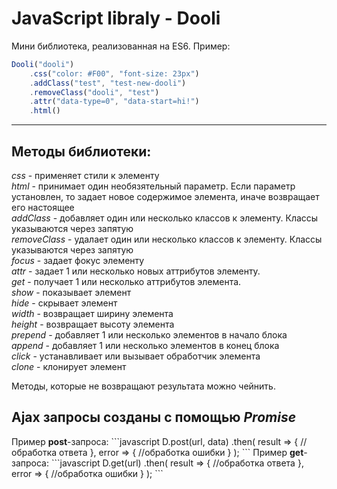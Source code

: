 JavaScript libraly - Dooli
====================

Мини библиотека, реализованная на ES6.
Пример: 
```javascript
Dooli("dooli")
    .css("color: #F00", "font-size: 23px")
    .addClass("test", "test-new-dooli")
    .removeClass("dooli", "test")
    .attr("data-type=0", "data-start=hi!")
    .html()
```
__________
<h2>Методы библиотеки:</h2>
<i>css</i> - применяет стили к элементу <br/>
<i>html</i> - принимает один необязятельный параметр. Если параметр установлен, то задает новое содержимое элемента, иначе возвращает его настоящее<br/>
<i>addClass</i> - добавляет один или несколько классов к элементу. Классы указываются через запятую<br/>
<i>removeClass</i> - удалает один или несколько классов к элементу. Классы указываются через запятую<br/>
<i>focus</i> - задает фокус элементу<br/>
<i>attr</i> - задает 1 или несколько новых аттрибутов элементу.  <br/>
<i>get</i> - получает 1 или несколько аттрибутов элемента. <br/>
<i>show</i> - показывает элемент<br/>
<i>hide</i> - скрывает элемент<br/>
<i>width</i> - возвращает ширину элемента<br/>
<i>height</i> - возвращает высоту элемента<br/>
<i>prepend</i> - добавляет 1 или несколько элементов в начало блока<br/>
<i>append</i> - добавляет 1 или несколько элементов в конец блока<br/>
<i>click</i> - устанавливает или вызывает обработчик элемента<br/>
<i>clone</i> - клонирует элемент<br/>

Методы, которые не возвращают результата можно чейнить.

<h2>Ajax запросы созданы с помощью <i>Promise</i></h2>
Пример <b>post</b>-запроса:
```javascript
D.post(url, data)
 .then(
    result => {
        //обработка ответа
    },
    error => {
        //обработка ошибки
    }
 );
```
Пример <b>get</b>-запроса:
```javascript
D.get(url)
 .then(
    result => {
        //обработка ответа
    },
    error => {
        //обработка ошибки
    }
 );
```